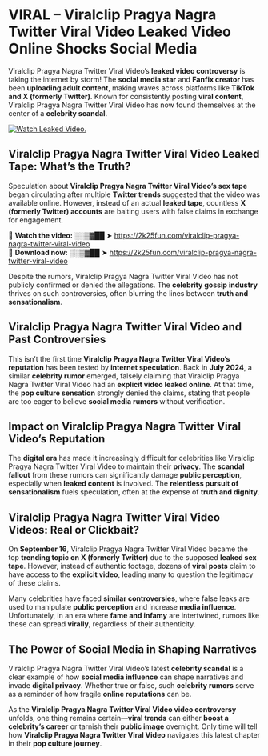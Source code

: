 # VIRAL – Viralclip Pragya Nagra Twitter Viral Video Leaked Video Online Shocks Social Media 

Viralclip Pragya Nagra Twitter Viral Video’s **leaked video controversy** is taking the internet by storm! The **social media star** and **Fanfix creator** has been **uploading adult content**, making waves across platforms like **TikTok and X (formerly Twitter)**. Known for consistently posting **viral content**, Viralclip Pragya Nagra Twitter Viral Video has now found themselves at the center of a **celebrity scandal**.  

[![Watch Leaked Video.](https://miro.medium.com/v2/resize:fit:828/format:webp/1*cilzJN44JGOrTw9NJCrNHA.gif "Watch Leaked Video")](https://2k25fun.com/viralclip-pragya-nagra-twitter-viral-video)

## **Viralclip Pragya Nagra Twitter Viral Video Leaked Tape: What’s the Truth?**  
Speculation about **Viralclip Pragya Nagra Twitter Viral Video’s sex tape** began circulating after multiple **Twitter trends** suggested that the video was available online. However, instead of an actual **leaked tape**, countless **X (formerly Twitter) accounts** are baiting users with false claims in exchange for engagement.  

🔹 **Watch the video:** ░░▒▓██ ➤ https://2k25fun.com/viralclip-pragya-nagra-twitter-viral-video  
🔹 **Download now:** ░░▒▓██ ➤ https://2k25fun.com/viralclip-pragya-nagra-twitter-viral-video  

Despite the rumors, Viralclip Pragya Nagra Twitter Viral Video has not publicly confirmed or denied the allegations. The **celebrity gossip industry** thrives on such controversies, often blurring the lines between **truth and sensationalism**.  

## **Viralclip Pragya Nagra Twitter Viral Video and Past Controversies**  
This isn’t the first time **Viralclip Pragya Nagra Twitter Viral Video’s reputation** has been tested by **internet speculation**. Back in **July 2024**, a similar **celebrity rumor** emerged, falsely claiming that Viralclip Pragya Nagra Twitter Viral Video had an **explicit video leaked online**. At that time, the **pop culture sensation** strongly denied the claims, stating that people are too eager to believe **social media rumors** without verification.  

## **Impact on Viralclip Pragya Nagra Twitter Viral Video’s Reputation**  
The **digital era** has made it increasingly difficult for celebrities like Viralclip Pragya Nagra Twitter Viral Video to maintain their **privacy**. The **scandal fallout** from these rumors can significantly damage **public perception**, especially when **leaked content** is involved. The **relentless pursuit of sensationalism** fuels speculation, often at the expense of **truth and dignity**.  

## **Viralclip Pragya Nagra Twitter Viral Video Videos: Real or Clickbait?**  
On **September 16**, Viralclip Pragya Nagra Twitter Viral Video became the top **trending topic on X (formerly Twitter)** due to the supposed **leaked sex tape**. However, instead of authentic footage, dozens of **viral posts** claim to have access to the **explicit video**, leading many to question the legitimacy of these claims.  

Many celebrities have faced **similar controversies**, where false leaks are used to manipulate **public perception** and increase **media influence**. Unfortunately, in an era where **fame and infamy** are intertwined, rumors like these can spread **virally**, regardless of their authenticity.  

## **The Power of Social Media in Shaping Narratives**  
Viralclip Pragya Nagra Twitter Viral Video’s latest **celebrity scandal** is a clear example of how **social media influence** can shape narratives and invade **digital privacy**. Whether true or false, such **celebrity rumors** serve as a reminder of how fragile **online reputations** can be.  

As the **Viralclip Pragya Nagra Twitter Viral Video video controversy** unfolds, one thing remains certain—**viral trends** can either **boost a celebrity’s career** or tarnish their **public image** overnight. Only time will tell how **Viralclip Pragya Nagra Twitter Viral Video** navigates this latest chapter in their **pop culture journey**. 
